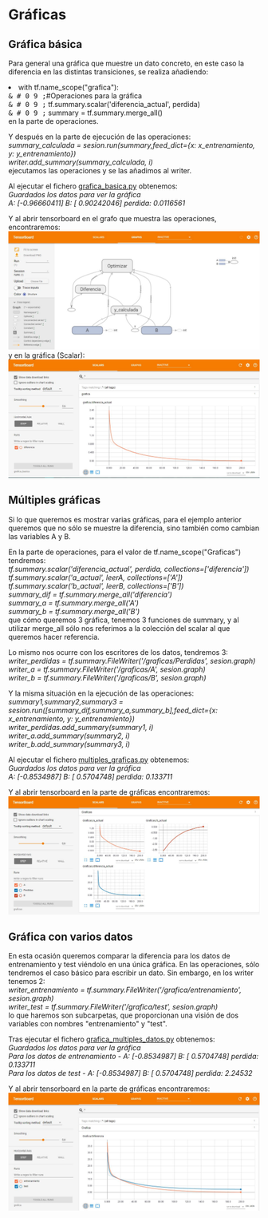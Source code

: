 <h1>Gráficas</h1>

<h2>Gráfica básica</h2>
<p>Para general una gráfica que muestre un dato concreto, en este caso la diferencia en las distintas transiciones, se realiza añadiendo:</br>
<li>with tf.name_scope("grafica"):</br>
<pre style='display:inline'>& # 0 9 ;</pre>#Operaciones para la gráfica</br>
<pre style='display:inline'>& # 0 9 ;</pre> tf.summary.scalar('diferencia_actual', perdida)</br>
<pre style='display:inline'>& # 0 9 ;</pre> summary = tf.summary.merge_all()</br></li>
en la parte de operaciones.</p>
<p>Y después en la parte de ejecución de las operaciones:</br>
<i>summary_calculada = sesion.run(summary,feed_dict={x: x_entrenamiento, y: y_entrenamiento}) </br>
writer.add_summary(summary_calculada, i)</br></i>
ejecutamos las operaciones y se las añadimos al writer.</p>
<p>Al ejecutar el fichero <a href="https://github.com/Tensor4Dummies/2_tensorboard/blob/master/graficas/grafica_basica.py">grafica_basica.py</a> obtenemos:</br>
<i>Guardados los datos para ver la gráfica</br>
A: [-0.96660411] B: [ 0.90242046] perdida: 0.0116561</i></p>
<p>Y al abrir tensorboard en el grafo que muestra las operaciones, encontraremos:</br>
<img src="https://github.com/Tensor4Dummies/2_tensorboard/blob/master/graficas/grafica_basica_grafo.JPG"></br>
y en la gráfica (Scalar):
<img src="https://github.com/Tensor4Dummies/2_tensorboard/blob/master/graficas/grafica_basica_grafica.JPG"></p>

<h2>Múltiples gráficas</h2>
<p>Si lo que queremos es mostrar varias gráficas, para el ejemplo anterior queremos que no sólo se muestre la diferencia, sino también como cambian las variables A y B.</p>
<p>En la parte de operaciones, para el valor de tf.name_scope("Graficas") tendremos:</br>
<i>tf.summary.scalar('diferencia_actual', perdida, collections=['diferencia'])</br>
tf.summary.scalar('a_actual', leerA, collections=['A'])</br>
tf.summary.scalar('b_actual', leerB, collections=['B'])</br>
summary_dif = tf.summary.merge_all('diferencia')</br>
summary_a = tf.summary.merge_all('A')</br>
summary_b = tf.summary.merge_all('B')</i></br>
que cómo queremos 3 gráfica, tenemos 3 funciones de summary, y al utilizar merge_all sólo nos referimos a la colección del scalar al que queremos hacer referencia.</p>
<p>Lo mismo nos ocurre con los escritores de los datos, tendremos 3:</br>
<i>writer_perdidas = tf.summary.FileWriter('/graficas/Perdidas', sesion.graph)</br>
writer_a = tf.summary.FileWriter('/graficas/A', sesion.graph)</br>
writer_b = tf.summary.FileWriter('/graficas/B', sesion.graph)</i></p>
<p>Y la misma situación en la ejecución de las operaciones:</br>
<i>summary1,summary2,summary3 = sesion.run([summary_dif,summary_a,summary_b],feed_dict={x: x_entrenamiento, y: y_entrenamiento})</br>
writer_perdidas.add_summary(summary1, i)</br>
writer_a.add_summary(summary2, i)</br>
writer_b.add_summary(summary3, i)</i></p>
<p>Al ejecutar el fichero <a href="https://github.com/Tensor4Dummies/2_tensorboard/blob/master/graficas/multiples_graficas.py">multiples_graficas.py</a> obtenemos:</br>
<i>Guardados los datos para ver la gráfica</br>
A: [-0.8534987] B: [ 0.5704748] perdida: 0.133711</i></p>
<p>Y al abrir tensorboard en la parte de gráficas encontraremos:</br>
<img src="https://github.com/Tensor4Dummies/2_tensorboard/blob/master/graficas/multiples_graficas.JPG"></p>

<h2>Gráfica con varios datos</h2>
<p>En esta ocasión queremos comparar la diferencia para los datos de entrenamiento y test viéndolo en una única gráfica. En las operaciones, sólo tendremos el caso básico para escribir un dato. Sin embargo, en los writer tenemos 2:</br>
<i>writer_entrenamiento = tf.summary.FileWriter('/grafica/entrenamiento', sesion.graph)</br>
writer_test = tf.summary.FileWriter('/grafica/test', sesion.graph)</i></br>
lo que haremos son subcarpetas, que proporcionan una visión de dos variables con nombres "entrenamiento" y "test".</p>
<A la hora de escribir los datos en estos writers tendremos que ejecutar la operación de summary para los datos de entrenamiento y luego para los de test, y añadirlos a su correspondiente writer.</p>
<p>Tras ejecutar el fichero <a href="https://github.com/Tensor4Dummies/2_tensorboard/blob/master/graficas/grafica_multiples_datos.py">grafica_multiples_datos.py</a> obtenemos:</br>
<i>Guardados los datos para ver la gráfica</br>
Para los datos de entrenamiento - A: [-0.8534987] B: [ 0.5704748] perdida: 0.133711</br>
Para los datos de test - A: [-0.8534987] B: [ 0.5704748] perdida: 2.24532</i></p>
<p>Y al abrir tensorboard en la parte de gráficas encontraremos:</br>
<img src="https://github.com/Tensor4Dummies/2_tensorboard/blob/master/graficas/grafica_multiples_datos.JPG"></p>
